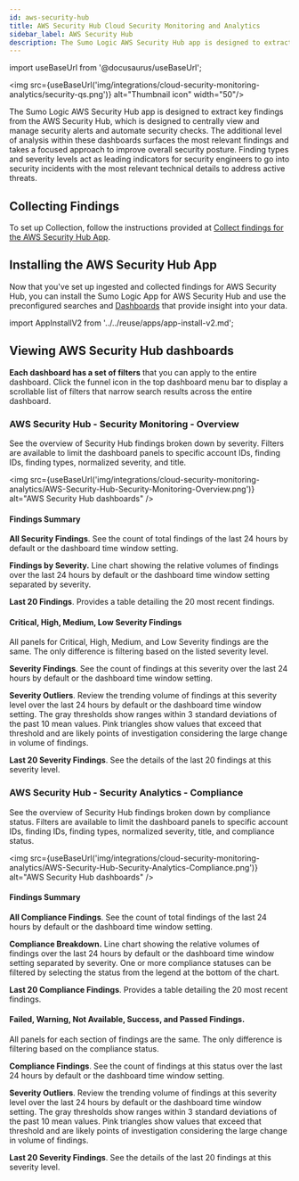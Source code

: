 ```yaml
---
id: aws-security-hub
title: AWS Security Hub Cloud Security Monitoring and Analytics
sidebar_label: AWS Security Hub
description: The Sumo Logic AWS Security Hub app is designed to extract key findings from the AWS Security Hub, which is designed to centrally view and manage security alerts and automate security checks.
---
```


import useBaseUrl from '@docusaurus/useBaseUrl';

<img src={useBaseUrl('img/integrations/cloud-security-monitoring-analytics/security-qs.png')} alt="Thumbnail icon" width="50"/>

The Sumo Logic AWS Security Hub app is designed to extract key findings from the AWS Security Hub, which is designed to centrally view and manage security alerts and automate security checks. The additional level of analysis within these dashboards surfaces the most relevant findings and takes a focused approach to improve overall security posture. Finding types and severity levels act as leading indicators for security engineers to go into security incidents with the most relevant technical details to address active threats.

## Collecting Findings

To set up Collection, follow the instructions provided at [Collect findings for the AWS Security Hub App](/docs/integrations/amazon-aws/security-hub.md).

## Installing the AWS Security Hub App

Now that you've set up ingested and collected findings for AWS Security Hub, you can install the Sumo Logic App for AWS Security Hub and use the preconfigured searches and [Dashboards](#viewing-aws-security-hub-dashboards) that provide insight into your data.

import AppInstallV2 from '../../reuse/apps/app-install-v2.md';

<AppInstallV2/>

## Viewing AWS Security Hub dashboards

**Each dashboard has a set of filters** that you can apply to the entire dashboard. Click the funnel icon in the top dashboard menu bar to display a scrollable list of filters that narrow search results across the entire dashboard.


### AWS Security Hub - Security Monitoring - Overview

See the overview of Security Hub findings broken down by severity. Filters are available to limit the dashboard panels to specific account IDs, finding IDs, finding types, normalized severity, and title.

<img src={useBaseUrl('img/integrations/cloud-security-monitoring-analytics/AWS-Security-Hub-Security-Monitoring-Overview.png')} alt="AWS Security Hub dashboards" />


#### Findings Summary

**All Security Findings**. See the count of total findings of the last 24 hours by default or the dashboard time window setting.

**Findings by Severity.** Line chart showing the relative volumes of findings over the last 24 hours by default or the dashboard time window setting separated by severity.

**Last 20 Findings**. Provides a table detailing the 20 most recent findings.


#### Critical, High, Medium, Low Severity Findings

All panels for Critical, High, Medium, and Low Severity findings are the same. The only difference is filtering based on the listed severity level.

**Severity Findings**. See the count of findings at this severity over the last 24 hours by default or the dashboard time window setting.

**Severity Outliers**. Review the trending volume of findings at this severity level over the last 24 hours by default or the dashboard time window setting. The gray thresholds show ranges within 3 standard deviations of the past 10 mean values. Pink triangles show values that exceed that threshold and are likely points of investigation considering the large change in volume of findings.

**Last 20 Severity Findings**. See the details of the last 20 findings at this severity level.


### AWS Security Hub - Security Analytics - Compliance

See the overview of Security Hub findings broken down by compliance status. Filters are available to limit the dashboard panels to specific account IDs, finding IDs, finding types, normalized severity, title, and compliance status.

<img src={useBaseUrl('img/integrations/cloud-security-monitoring-analytics/AWS-Security-Hub-Security-Analytics-Compliance.png')} alt="AWS Security Hub dashboards" />


#### Findings Summary

**All Compliance Findings**. See the count of total findings of the last 24 hours by default or the dashboard time window setting.

**Compliance Breakdown.** Line chart showing the relative volumes of findings over the last 24 hours by default or the dashboard time window setting separated by severity. One or more compliance statuses can be filtered by selecting the status from the legend at the bottom of the chart.

**Last 20 Compliance Findings**. Provides a table detailing the 20 most recent findings.


#### Failed, Warning, Not Available, Success, and Passed Findings.  

All panels for each section of findings are the same. The only difference is filtering based on the compliance status.

**Compliance Findings**. See the count of findings at this status over the last 24 hours by default or the dashboard time window setting.

**Severity Outliers**. Review the trending volume of findings at this severity level over the last 24 hours by default or the dashboard time window setting. The gray thresholds show ranges within 3 standard deviations of the past 10 mean values. Pink triangles show values that exceed that threshold and are likely points of investigation considering the large change in volume of findings.

**Last 20 Severity Findings**. See the details of the last 20 findings at this severity level.
